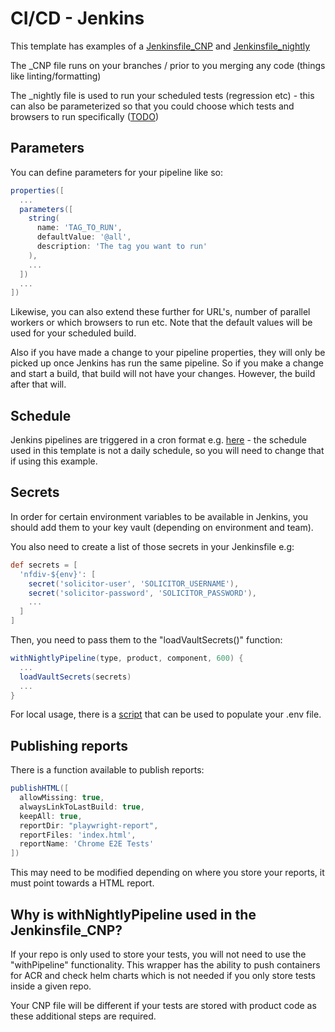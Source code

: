 # CI/CD - Jenkins

This template has examples of a [Jenkinsfile_CNP](https://github.com/hmcts/tcoe-playwright-example/blob/master/Jenkinsfile_CNP) and [Jenkinsfile_nightly](https://github.com/hmcts/tcoe-playwright-example/blob/master/Jenkinsfile_nightly)

The \_CNP file runs on your branches / prior to you merging any code (things like linting/formatting)

The \_nightly file is used to run your scheduled tests (regression etc) - this can also be parameterized so that you could choose which tests and browsers to run specifically ([TODO](https://github.com/hmcts/tcoe-playwright-example/issues/45))

## Parameters

You can define parameters for your pipeline like so:

```groovy
properties([
  ...
  parameters([
    string(
      name: 'TAG_TO_RUN',
      defaultValue: '@all',
      description: 'The tag you want to run'
    ),
    ...
  ])
  ...
])
```

Likewise, you can also extend these further for URL's, number of parallel workers or which browsers to run etc. Note that the default values will be used for your scheduled build.

Also if you have made a change to your pipeline properties, they will only be picked up once Jenkins has run the same pipeline. So if you make a change and start a build, that build will not have your changes. However, the build after that will.

## Schedule

Jenkins pipelines are triggered in a cron format e.g. [here](https://github.com/hmcts/tcoe-playwright-example/blob/master/Jenkinsfile_nightly#L7) - the schedule used in this template is not a daily schedule, so you will need to change that if using this example.

## Secrets

In order for certain environment variables to be available in Jenkins, you should add them to your key vault (depending on environment and team).

You also need to create a list of those secrets in your Jenkinsfile e.g:

```groovy
def secrets = [
  'nfdiv-${env}': [
    secret('solicitor-user', 'SOLICITOR_USERNAME'),
    secret('solicitor-password', 'SOLICITOR_PASSWORD'),
    ...
  ]
]
```

Then, you need to pass them to the "loadVaultSecrets()" function:

```groovy
withNightlyPipeline(type, product, component, 600) {
  ...
  loadVaultSecrets(secrets)
  ...
}
```

For local usage, there is a [script](../scripts/get_secrets.sh) that can be used to populate your .env file.

## Publishing reports

There is a function available to publish reports:

```groovy
publishHTML([
  allowMissing: true,
  alwaysLinkToLastBuild: true,
  keepAll: true,
  reportDir: "playwright-report",
  reportFiles: 'index.html',
  reportName: 'Chrome E2E Tests'
])
```

This may need to be modified depending on where you store your reports, it must point towards a HTML report.

## Why is withNightlyPipeline used in the Jenkinsfile_CNP?

If your repo is only used to store your tests, you will not need to use the "withPipeline" functionality. This wrapper has the ability to push containers for ACR and check helm charts which is not needed if you only store tests inside a given repo.

Your CNP file will be different if your tests are stored with product code as these additional steps are required.
